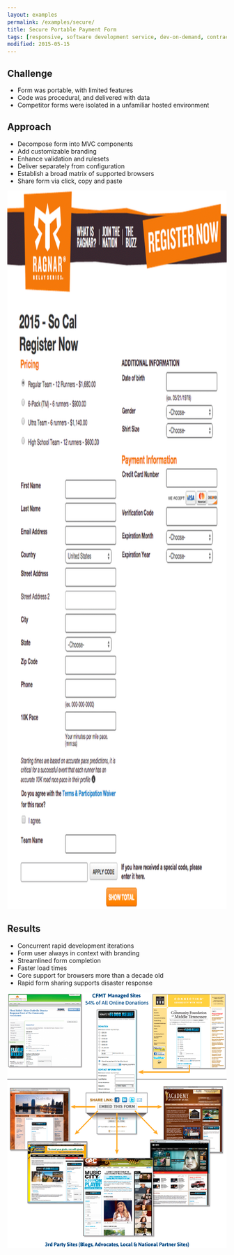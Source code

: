 ```yaml
---
layout: examples
permalink: /examples/secure/
title: Secure Portable Payment Form
tags: [responsive, software development service, dev-on-demand, contract, hourly, retainer, senior user experience engineer]
modified: 2015-05-15
---
```



## Challenge
* Form was portable, with limited features
* Code was procedural, and delivered with data
* Competitor forms were isolated in a unfamiliar hosted environment


## Approach
* Decompose form into MVC components
* Add customizable branding
* Enhance validation and rulesets
* Deliver separately from configuration
* Establish a broad matrix of supported browsers
* Share form via click, copy and paste

<img height="1646" width="1040" title="Fully branded registration form" alt="Fully branded registration form" src="form-rr-branded.png?__inline=true" />

## Results
* Concurrent rapid development iterations
* Form user always in context with branding
* Streamlined form completion
* Faster load times
* Core support for browsers more than a decade old
* Rapid form sharing supports disaster response

<img src="form-viral.png" title="Rapid Form Sharing Supports Disaster Response" alt="Rapid Form Sharing Supports Disaster Response" />
